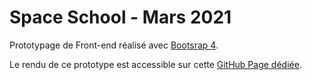 # Space School - Mars 2021

Prototypage de Front-end réalisé avec [Bootsrap 4](https://getbootstrap.com/).

Le rendu de ce prototype est accessible sur cette [GitHub Page dédiée](https://logic-fabric.github.io/space-school/).
